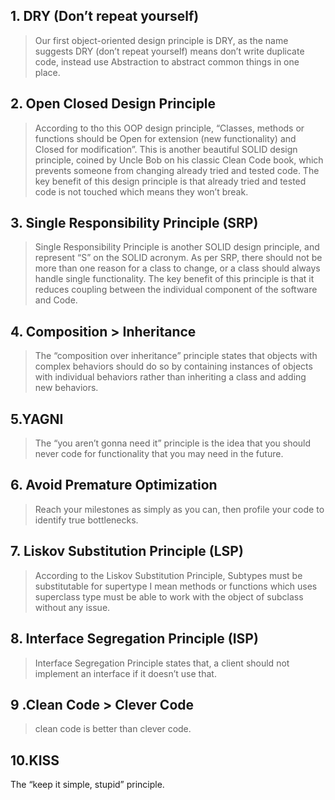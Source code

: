## 1. DRY (Don’t repeat yourself)
> Our first object-oriented design principle is DRY, as the name suggests DRY (don’t repeat yourself) means don’t write duplicate code, instead use Abstraction to abstract common things in one place.


## 2. Open Closed Design Principle
>According to tho this OOP design principle, “Classes, methods or functions should be Open for extension (new functionality) and Closed for modification”.
>This is another beautiful SOLID design principle, coined by Uncle Bob on his classic Clean Code book, which prevents someone from changing already tried and tested code. The key benefit of this design principle is that already tried and tested code is not touched which means they won’t break.


## 3. Single Responsibility Principle (SRP)
>Single Responsibility Principle is another SOLID design principle, and represent “S” on the SOLID acronym. As per SRP, there should not be more than one reason for a class to change, or a class should always handle single functionality.
>The key benefit of this principle is that it reduces coupling between the individual component of the software and Code.


## 4. Composition > Inheritance
>The “composition over inheritance” principle states that objects with complex behaviors should do so by containing instances of objects with individual behaviors rather than inheriting a class and adding new behaviors.


## 5.YAGNI
>The “you aren’t gonna need it” principle is the idea that you should never code for functionality that you may need in the future.


## 6. Avoid Premature Optimization 
>Reach your milestones as simply as you can, then profile your code to identify true bottlenecks.


## 7. Liskov Substitution Principle (LSP)
>According to the Liskov Substitution Principle, Subtypes must be substitutable for supertype I mean methods or functions which uses superclass type must be able to work with the object of subclass without any issue.


## 8. Interface Segregation Principle (ISP)
>Interface Segregation Principle states that, a client should not implement an interface if it doesn’t use that.


## 9 .Clean Code > Clever Code
>clean code is better than clever code.


## 10.KISS
The “keep it simple, stupid” principle.
